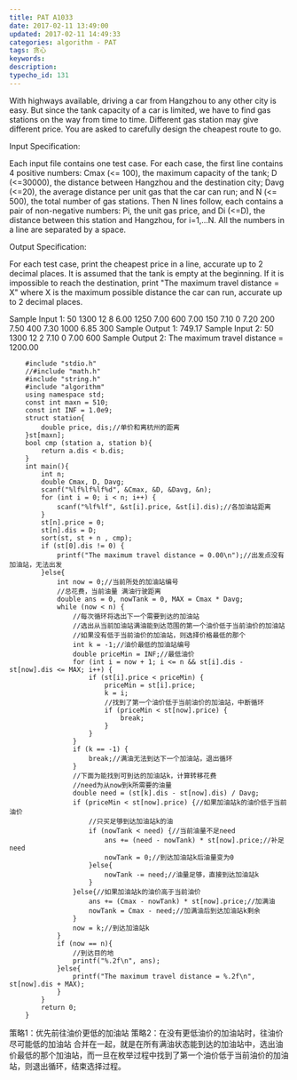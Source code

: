 ```yaml
---
title: PAT A1033
date: 2017-02-11 13:49:00
updated: 2017-02-11 14:49:33
categories: algorithm - PAT
tags: 贪心
keywords:
description:
typecho_id: 131
---
```


With highways available, driving a car from Hangzhou to any other city is easy. But since the tank capacity of a car is limited, we have to find gas stations on the way from time to time. Different gas station may give different price. You are asked to carefully design the cheapest route to go.

Input Specification:

Each input file contains one test case. For each case, the first line contains 4 positive numbers: Cmax (<= 100), the maximum capacity of the tank; D (<=30000), the distance between Hangzhou and the destination city; Davg (<=20), the average distance per unit gas that the car can run; and N (<= 500), the total number of gas stations. Then N lines follow, each contains a pair of non-negative numbers: Pi, the unit gas price, and Di (<=D), the distance between this station and Hangzhou, for i=1,...N. All the numbers in a line are separated by a space.

Output Specification:

For each test case, print the cheapest price in a line, accurate up to 2 decimal places. It is assumed that the tank is empty at the beginning. If it is impossible to reach the destination, print "The maximum travel distance = X" where X is the maximum possible distance the car can run, accurate up to 2 decimal places.

Sample Input 1:
50 1300 12 8
6.00 1250
7.00 600
7.00 150
7.10 0
7.20 200
7.50 400
7.30 1000
6.85 300
Sample Output 1:
749.17
Sample Input 2:
50 1300 12 2
7.10 0
7.00 600
Sample Output 2:
The maximum travel distance = 1200.00
```
    #include "stdio.h"
    //#include "math.h"
    #include "string.h"
    #include "algorithm"
    using namespace std;
    const int maxn = 510;
    const int INF = 1.0e9;
    struct station{
        double price, dis;//单价和离杭州的距离
    }st[maxn];
    bool cmp (station a, station b){
        return a.dis < b.dis;
    }
    int main(){
        int n;
        double Cmax, D, Davg;
        scanf("%lf%lf%lf%d", &Cmax, &D, &Davg, &n);
        for (int i = 0; i < n; i++) {
            scanf("%lf%lf", &st[i].price, &st[i].dis);//各加油站距离
        }
        st[n].price = 0;
        st[n].dis = D;
        sort(st, st + n , cmp);
        if (st[0].dis != 0) {
            printf("The maximum travel distance = 0.00\n");//出发点没有加油站，无法出发
        }else{
            int now = 0;//当前所处的加油站编号
            //总花费，当前油量 满油行驶距离
            double ans = 0, nowTank = 0, MAX = Cmax * Davg;
            while (now < n) {
                //每次循环将选出下一个需要到达的加油站
                //选出从当前加油站满油能到达范围的第一个油价低于当前油价的加油站
                //如果没有低于当前油价的加油站，则选择价格最低的那个
                int k = -1;//油价最低的加油站编号
                double priceMin = INF;//最低油价
                for (int i = now + 1; i <= n && st[i].dis - st[now].dis <= MAX; i++) {
                    if (st[i].price < priceMin) {
                        priceMin = st[i].price;
                        k = i;
                        //找到了第一个油价低于当前油价的加油站，中断循环
                        if (priceMin < st[now].price) {
                            break;
                        }
                    }
                }
                if (k == -1) {
                    break;//满油无法到达下一个加油站，退出循环
                }
                //下面为能找到可到达的加油站k，计算转移花费
                //need为从now到k所需要的油量
                double need = (st[k].dis - st[now].dis) / Davg;
                if (priceMin < st[now].price) {//如果加油站k的油价低于当前油价
                    //只买足够到达加油站k的油
                    if (nowTank < need) {//当前油量不足need
                        ans += (need - nowTank) * st[now].price;//补足need
                        nowTank = 0;//到达加油站k后油量变为0
                    }else{
                        nowTank -= need;//油量足够，直接到达加油站k
                    }
                }else{//如果加油站k的油价高于当前油价
                    ans += (Cmax - nowTank) * st[now].price;//加满油
                    nowTank = Cmax - need;//加满油后到达加油站k剩余
                }
                now = k;//到达加油站k
            }
            if (now == n){
                //到达目的地
                printf("%.2f\n", ans);
            }else{
                printf("The maximum travel distance = %.2f\n", st[now].dis + MAX);
            }
        }
        return 0;
    }
```
策略1：优先前往油价更低的加油站
策略2：在没有更低油价的加油站时，往油价尽可能低的加油站
合并在一起，就是在所有满油状态能到达的加油站中，选出油价最低的那个加油站，而一旦在枚举过程中找到了第一个油价低于当前油价的加油站，则退出循环，结束选择过程。
